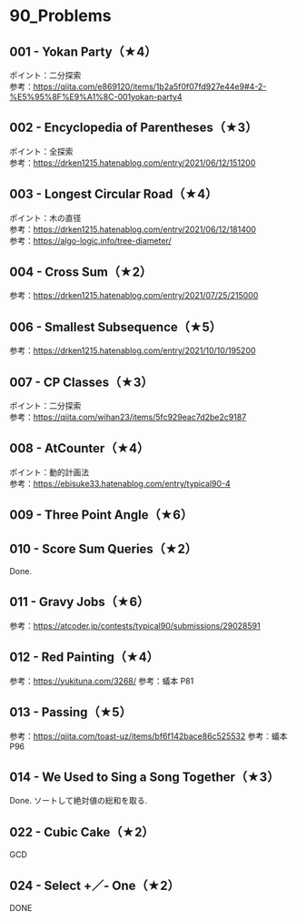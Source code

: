 # 90_Problems
## 001 - Yokan Party（★4） 
ポイント：二分探索<br>
参考：https://qiita.com/e869120/items/1b2a5f0f07fd927e44e9#4-2-%E5%95%8F%E9%A1%8C-001yokan-party4

## 002 - Encyclopedia of Parentheses（★3）
ポイント：全探索<br>
参考：https://drken1215.hatenablog.com/entry/2021/06/12/151200

## 003 - Longest Circular Road（★4）
ポイント：木の直径<br>
参考：https://drken1215.hatenablog.com/entry/2021/06/12/181400 <br>
参考：https://algo-logic.info/tree-diameter/

## 004 - Cross Sum（★2）
参考：https://drken1215.hatenablog.com/entry/2021/07/25/215000

## 006 - Smallest Subsequence（★5）
参考：https://drken1215.hatenablog.com/entry/2021/10/10/195200

## 007 - CP Classes（★3）
ポイント：二分探索<br>
参考：https://qiita.com/wihan23/items/5fc929eac7d2be2c9187

## 008 - AtCounter（★4）
ポイント：動的計画法<br>
参考：https://ebisuke33.hatenablog.com/entry/typical90-4

## 009 - Three Point Angle（★6）

## 010 - Score Sum Queries（★2） 
Done. 

## 011 - Gravy Jobs（★6）
参考：https://atcoder.jp/contests/typical90/submissions/29028591

## 012 - Red Painting（★4） 
参考：https://yukituna.com/3268/
参考：蟻本 P81

## 013 - Passing（★5） 
参考：https://qiita.com/toast-uz/items/bf6f142bace86c525532
参考：蟻本 P96

## 014 - We Used to Sing a Song Together（★3） 
Done. ソートして絶対値の総和を取る.

## 022 - Cubic Cake（★2）
GCD

## 024 - Select +／- One（★2）
DONE